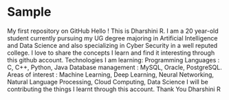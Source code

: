 # Sample
My first repository on GitHub
Hello ! This is Dharshini R. I am a 20 year-old student currently pursuing my UG degree majoring in Artificial Intelligence and Data Science and also specializing in Cyber Security in a well reputed college. I love to share the  concepts I learn and find it interesting through this github account.
Technologies I am learning:
Programming Languages : C, C++, Python, Java
Database management : MySQL, Oracle, PostgreSQL. 
Areas of interest : Machine Learning, Deep Learning, Neural Networking, Natural Language Processing, Cloud Computing, Data Science 
I will be contributing the things I learnt through this account.
Thank You
Dharshini R
